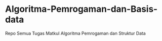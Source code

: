 # Algoritma-Pemrogaman-dan-Basis-data

Repo Semua Tugas Matkul Algoritma Pemrogaman dan Struktur Data